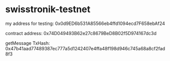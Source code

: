 # swisstronik-testnet

my address for testing: 0x0d9ED6b531A85566eb4ffd1094ecd7F658ebAf24

contract address: 0x74D049493B62e27c8679BeD8B02f5D974167dc3d

getMessage TxHash: 0x47b41aad77489387ec777a5d1242407e4ffa48f198d946c745a68a8cf2fad8f3
